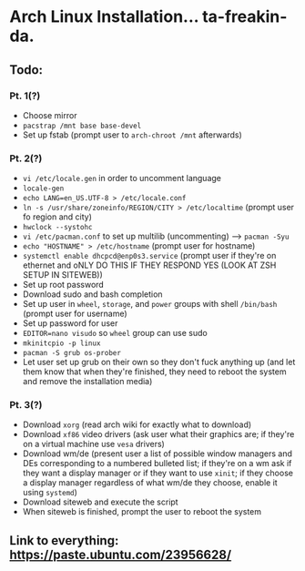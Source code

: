 # Arch Linux Installation... ta-freakin-da.

## Todo: 
### Pt. 1(?)
* Choose mirror
* ``pacstrap /mnt base base-devel``
* Set up fstab (prompt user to ``arch-chroot /mnt`` afterwards)

### Pt. 2(?)
* ``vi /etc/locale.gen`` in order to uncomment language
* ``locale-gen``
* ``echo LANG=en_US.UTF-8 > /etc/locale.conf``
* ``ln -s /usr/share/zoneinfo/REGION/CITY > /etc/localtime`` (prompt user fo region and city)
* ``hwclock --systohc``
* ``vi /etc/pacman.conf`` to set up multilib (uncommenting) --> ``pacman -Syu``
* ``echo "HOSTNAME" > /etc/hostname`` (prompt user for hostname)
* ``systemctl enable dhcpcd@enp0s3.service`` (prompt user if they're on ethernet and oNLY DO THIS IF THEY RESPOND YES (LOOK AT ZSH SETUP IN SITEWEB))
* Set up root password
* Download sudo and bash completion
* Set up user in ``wheel``, ``storage``, and ``power`` groups with shell ``/bin/bash`` (prompt user for username)
* Set up password for user
* ``EDITOR=nano visudo`` so ``wheel`` group can use sudo
* ``mkinitcpio -p linux``
* ``pacman -S grub os-prober``
* Let user set up grub on their own so they don't fuck anything up (and let them know that when they're finished, they need to reboot the system and remove the installation media)

### Pt. 3(?)
* Download ``xorg`` (read arch wiki for exactly what to download)
* Download ``xf86`` video drivers (ask user what their graphics are; if they're on a virtual machine use ``vesa`` drivers)
* Download wm/de (present user a list of possible window managers and DEs corresponding to a numbered bulleted list; if they're on a wm ask if they want a display manager or if they want to use ``xinit``; if they choose a display manager regardless of what wm/de they choose, enable it using ``systemd``)
* Download siteweb and execute the script
* When siteweb is finished, prompt the user to reboot the system

## Link to everything: https://paste.ubuntu.com/23956628/
